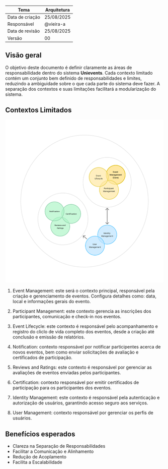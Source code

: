 | Tema            | Arquitetura |
| --------------- | ----------- |
| Data de criação | 25/08/2025  |
| Responsável     | @vieira-a   |
| Data de revisão | 25/08/2025  |
| Versão          | 00          |

## Visão geral

O objetivo deste documento é definir claramente as áreas de responsabilidade dentro do sistema **Unievents**. Cada contexto limitado contém um conjunto bem definido de responsabilidades e limites, reduzindo a ambiguidade sobre o que cada parte do sistema deve fazer. A separação dos contextos e suas limitações facilitará a modularização do sistema.

## Contextos Limitados

![Bounded Contexts](docs/images/bounded_contexts.png)

1. Event Management: este será o contexto principal, responsável pela criação e gerenciamento de eventos. Configura detalhes como: data, local e informações gerais do evento.

2. Participant Management: este contexto gerencia as inscrições dos participantes, comunicação e check-in nos eventos.

3. Event Lifecycle: este contexto é responsável pelo acompanhamento e registro do cliclo de vida completo dos eventos, desde a criação até conclusão e emissão de relatórios.

4. Notification: contexto responsável por notificar participentes acerca de novos eventos, bem como enviar solicitações de avaliação e certificados de participação.

5. Reviews and Ratings: este contexto é responsável por gerenciar as avaliações de eventos enviadas pelos participantes.

6. Certification: contexto responsável por emitir certificados de participação para os participantes dos eventos.

7. Identity Management: este contexto é responsável pela autenticação e autorização de usuários, garantindo acesso seguro aos serviços.

8. User Management: contexto responsável por gerenciar os perfis de usuários.

## Benefícios esperados

- Clareza na Separação de Responsabilidades
- Facilitar a Comunicação e Alinhamento
- Redução de Acoplamento
- Facilita a Escalabilidade
